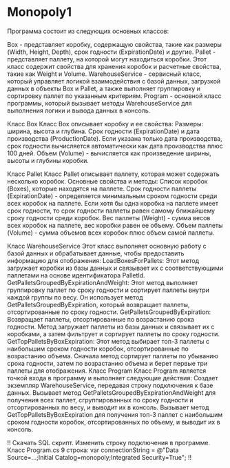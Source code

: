 # Monopoly1
Программа состоит из следующих основных классов:

Box - представляет коробку, содержащую свойства, такие как размеры (Width, Height, Depth), срок годности (ExpirationDate) и другие. Pallet - представляет паллету, на которой могут находиться коробки. Этот класс содержит свойства для хранения коробок и расчетные свойства, такие как Weight и Volume. WarehouseService - сервисный класс, который управляет логикой взаимодействия с базой данных, загрузкой данных в объекты Box и Pallet, а также выполняет группировку и сортировку паллет по указанным критериям. Program - основной класс программы, который вызывает методы WarehouseService для выполнения логики и вывода данных в консоль.

Класс Box Класс Box описывает коробку и ее свойства: Размеры: ширина, высота и глубина. Срок годности (ExpirationDate) и дата производства (ProductionDate). Если указана только дата производства, срок годности вычисляется автоматически как дата производства плюс 100 дней. Объем (Volume) - вычисляется как произведение ширины, высоты и глубины коробки.

Класс Pallet Класс Pallet описывает паллету, которая может содержать несколько коробок. Основные свойства и методы: Список коробок (Boxes), которые находятся на паллете. Срок годности паллеты (ExpirationDate) - определяется минимальным сроком годности среди всех коробок на паллете. Если хотя бы одна коробка на паллете имеет срок годности, то срок годности паллеты равен самому ближайшему сроку годности среди коробок. Вес паллеты (Weight) - сумма весов всех коробок на паллете, вес коробки равен ее объему. Объем паллеты (Volume) - сумма объемов всех коробок плюс объем самой паллеты.

Класс WarehouseService Этот класс выполняет основную работу с базой данных и обрабатывает данные, чтобы предоставить информацию для отображения: LoadBoxesForPallets: Этот метод загружает коробки из базы данных и связывает их с соответствующими паллетами на основе идентификатора PalletId. GetPalletsGroupedByExpirationAndWeight: Этот метод выполняет группировку паллет по сроку годности и сортирует паллеты внутри каждой группы по весу. Он использует метод GetPalletsGroupedByExpiration, который возвращает паллеты, отсортированные по сроку годности. GetPalletsGroupedByExpiration: Возвращает паллеты, отсортированные по возрастанию срока годности. Метод загружает паллеты из базы данных и связывает их с коробками, а затем фильтрует и сортирует паллеты по сроку годности. GetTopPalletsByBoxExpiration: Этот метод выбирает топ-3 паллеты с наибольшим сроком годности коробок, отсортированные по возрастанию объема. Сначала метод сортирует паллеты по убыванию срока годности, затем по возрастанию объема и берет первые три паллеты для отображения.
Класс Program Класс Program является точкой входа в программу и выполняет следующие действия: Создает экземпляр WarehouseService, передавая строку подключения к базе данных. Вызывает метод GetPalletsGroupedByExpirationAndWeight для получения всех паллет, сгруппированных по сроку годности и отсортированных по весу, и выводит их в консоль. Вызывает метод GetTopPalletsByBoxExpiration для получения топ-3 паллет с наибольшим сроком годности коробок, отсортированных по объему, и выводит их в консоль.

!! Скачать SQL скрипт. Изменить строку подключения в программе. Класс Program.cs 9 строка: var connectionString = @"Data Source=...;Initial Catalog=monopoly;Integrated Security=True"; !!
